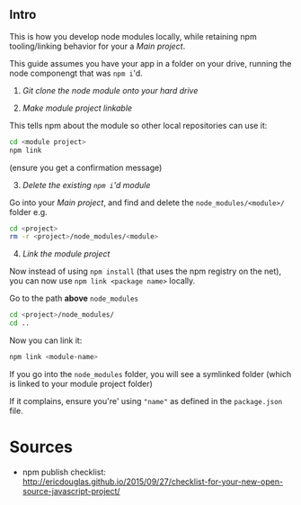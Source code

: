 ## Intro

This is how you develop node modules locally, while retaining npm tooling/linking behavior for your a _Main project_.

This guide assumes you have your app in a folder on your drive, running the node componengt that was `npm i`'d. 

1. *Git clone the node module onto your hard drive*

2. _Make module project linkable_

This tells npm about the module so other local repositories can use it:

```sh
cd <module project>
npm link
```
(ensure you get a confirmation message)

3. *Delete the existing `npm i`'d module*

Go into your _Main project_, and find and delete the `node_modules/<module>/` folder
e.g.

```sh
cd <project>
rm -r <project>/node_modules/<module>
```

4. _Link the module project_

Now instead of using `npm install` (that uses the npm registry on the net), you can now use `npm link <package name>` locally.

Go to the path **above** `node_modules`

```sh
cd <project>/node_modules/
cd ..
```

Now you can link it:

```sh
npm link <module-name>
```

If you go into the `node_modules` folder, you will see a symlinked folder (which is linked to your module project folder)

If it complains, ensure you're' using `"name"` as defined in the `package.json` file.

# Sources

* npm publish checklist: http://ericdouglas.github.io/2015/09/27/checklist-for-your-new-open-source-javascript-project/
